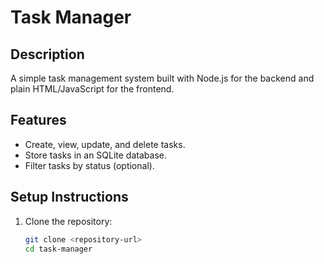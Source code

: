 # Task Manager

## Description
A simple task management system built with Node.js for the backend and plain HTML/JavaScript for the frontend.

## Features
- Create, view, update, and delete tasks.
- Store tasks in an SQLite database.
- Filter tasks by status (optional).

## Setup Instructions
1. Clone the repository:
   ```bash
   git clone <repository-url>
   cd task-manager
